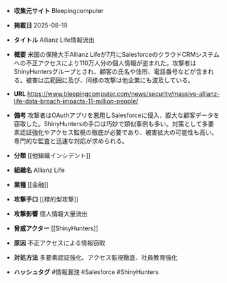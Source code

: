 - **収集元サイト**
Bleepingcomputer

- **掲載日**
2025-08-19

- **タイトル**
Allianz Life情報流出

- **概要**
米国の保険大手Allianz Lifeが7月にSalesforceのクラウドCRMシステムへの不正アクセスにより110万人分の個人情報が盗まれた。攻撃者はShinyHuntersグループとされ、顧客の氏名や住所、電話番号などが含まれる。被害は広範囲に及び、同様の攻撃は他企業にも波及している。

- **URL**
https://www.bleepingcomputer.com/news/security/massive-allianz-life-data-breach-impacts-11-million-people/

- **備考**
攻撃者はOAuthアプリを悪用しSalesforceに侵入、膨大な顧客データを窃取した。ShinyHuntersの手口は巧妙で類似事例も多い。対策として多要素認証強化やアクセス監視の徹底が必要であり、被害拡大の可能性も高い。専門的な監査と迅速な対応が求められる。

- **分類**
[[他組織インシデント]]

- **組織名**
Allianz Life

- **業種**
[[金融]]

- **攻撃手口**
[[標的型攻撃]]

- **攻撃影響**
個人情報大量流出

- **脅威アクター**
[[ShinyHunters]]

- **原因**
不正アクセスによる情報窃取

- **対処方法**
多要素認証強化、アクセス監視徹底、社員教育強化

- **ハッシュタグ**
#情報漏洩 #Salesforce #ShinyHunters
